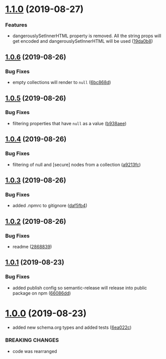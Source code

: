 # [1.1.0](https://github.com/researchgate/react-structured-data/compare/v1.0.6...v1.1.0) (2019-08-27)


### Features

* dangerouslySetInnerHTML property is removed. All the string props will get encoded and dangerouslySetInnerHTML will be used ([19da0b8](https://github.com/researchgate/react-structured-data/commit/19da0b8))

## [1.0.6](https://github.com/researchgate/react-structured-data/compare/v1.0.5...v1.0.6) (2019-08-26)


### Bug Fixes

* empty collections will render to `null` ([6bc868d](https://github.com/researchgate/react-structured-data/commit/6bc868d))

## [1.0.5](https://github.com/researchgate/react-structured-data/compare/v1.0.4...v1.0.5) (2019-08-26)


### Bug Fixes

* filtering properties that have `null` as a value ([b938aee](https://github.com/researchgate/react-structured-data/commit/b938aee))

## [1.0.4](https://github.com/researchgate/react-structured-data/compare/v1.0.3...v1.0.4) (2019-08-26)


### Bug Fixes

* filtering of null and [secure] nodes from a collection ([a9213fc](https://github.com/researchgate/react-structured-data/commit/a9213fc))

## [1.0.3](https://github.com/researchgate/react-structured-data/compare/v1.0.2...v1.0.3) (2019-08-26)


### Bug Fixes

* added .npmrc to gitignore ([daf5fb4](https://github.com/researchgate/react-structured-data/commit/daf5fb4))

## [1.0.2](https://github.com/researchgate/react-structured-data/compare/v1.0.1...v1.0.2) (2019-08-26)

### Bug Fixes

- readme
  ([2868839](https://github.com/researchgate/react-structured-data/commit/2868839))

## [1.0.1](https://github.com/researchgate/react-structured-data/compare/v1.0.0...v1.0.1) (2019-08-23)

### Bug Fixes

- added publish config so semantic-release will release into public package on
  npm
  ([66086dd](https://github.com/researchgate/react-structured-data/commit/66086dd))

# [1.0.0](https://github.com/researchgate/react-structured-data/compare/v0.0.14...v1.0.0) (2019-08-23)

- added new schema.org types and added tests
  ([6ea022c](https://github.com/researchgate/react-structured-data/commit/6ea022c))

### BREAKING CHANGES

- code was rearranged
